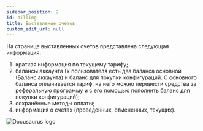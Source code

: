 ```yaml
---
sidebar_position: 2
id: billing
title: Выставление счетов
custom_edit_url: null
---
```

На странице выставленных счетов представлена следующая информация:
1. краткая информация по текущему тарифу;
2. балансы аккаунта (У пользователя есть два баланса основной (Баланс аккаунта) и баланс для покупки конфигураций. С основного баланса оплачивается тариф, на него можно перевести средства за реферальную программу и с его помощью пополнить баланс для покупки конфигураций); 
3. сохранённые методы оплаты;
4. информация о счетах (проведенных, отмененных, текущих).

![Docusaurus logo](/img/1-app/4-upgrade/eng/upgrade-3.png)